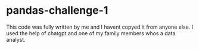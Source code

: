 # pandas-challenge-1
This code was fully written by me and I havent copyed it from anyone else. 
I used the help of chatgpt and one of my family members whos a data analyst. 